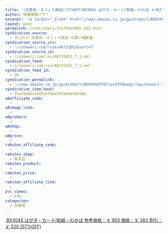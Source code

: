 ```yaml
---
title: '[文房具・オフィス用品](57%OFF)BX304S はがき・カード/和紙・わかば ￥383'
author: 特価情報ツウ！
excerpt: '<a target="_blank" href="//www.amazon.co.jp/gp/product/B001H9ZP2Q?ie=UTF8&amp;tag=zonwari-22&amp;linkCode=as2&amp;camp=247&amp;creative=7399&amp;creativeASIN=B001H9ZP2Q"><img src="//ecx.images-amazon.com/images/I/515NM-0RTHL._SL100_.jpg"><br>BX304S &#12399;&#12364;&#12365;&#12539;&#12459;&#12540;&#12489;/&#21644;&#32025;&#12539;&#12431;&#12363;&#12400;<br>&#21442;&#32771;&#20385;&#26684;&#65306;&#65509; 903<br>&#20385;&#26684;&#65306;&#65509; 383<br>&#21106;&#24341;&#65306;&#65509; 520 (57%OFF)</a>'
layout: post
permalink: /stationery/57offbx304s-383.html
syndication_source:
  - ぞんわり 文房具・オフィス用品 お買い得新着
syndication_source_uri:
  - '//zonwari.com/?cat=86731051&sort=T'
syndication_source_id:
  - //zonwari.com/rss/86731051_T_1.xml
syndication_feed:
  - //zonwari.com/rss/86731051_T_1.xml
syndication_feed_id:
  - 20
syndication_permalink:
  - '//www.amazon.co.jp/gp/product/B001H9ZP2Q?ie=UTF8&amp;tag=zonwari-22&amp;linkCode=as2&amp;camp=247&amp;creative=7399&amp;creativeASIN=B001H9ZP2Q'
syndication_item_hash:
  - 33ee1b0ec44d5a5fb9a7dfdeb618fd8d
a8affiliate_code:
  -
a8image_link:
  -
a8product:
  -
a8shop:
  -
a8price:
  -
rakuten_affiliate_code:
  -
rakuten_shop:
  - 楽天店
rakuten_product:
  -
rakuten_price:
  -
rakuten_affiliate_link:
  -
pvc_views:
  - 534
categories:
  - 文房具
---
```

[<img src='//i1.wp.com/ecx.images-amazon.com/images/I/515NM-0RTHL._SL150_.jpg?w=546' title="" alt="" data-recalc-dims="1" />
BX304S はがき・カード/和紙・わかば
参考価格：￥ 903
価格：￥ 383
割引：￥ 520 (57%OFF)][1]

 [1]: //www.amazon.co.jp/gp/product/B001H9ZP2Q?ie=UTF8&#038;tag=tokkajohotsu-22&#038;linkCode=as2&#038;camp=247&#038;creative=7399&#038;creativeASIN=B001H9ZP2Q